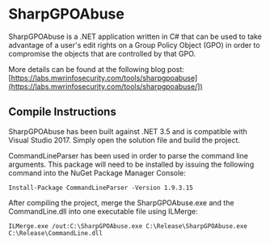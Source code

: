 # SharpGPOAbuse
SharpGPOAbuse is a .NET application written in C# that can be used to take advantage of a user's edit rights on a Group Policy Object (GPO) in order to compromise the objects that are controlled by that GPO.

More details can be found at the following blog post: [https://labs.mwrinfosecurity.com/tools/sharpgpoabuse](https://labs.mwrinfosecurity.com/tools/sharpgpoabuse/])

## Compile Instructions ## 
SharpGPOAbuse has been built against .NET 3.5 and is compatible with Visual Studio 2017. Simply open the solution file and build the project.

CommandLineParser has been used in order to parse the command line arguments. This package will need to be installed by issuing the following command into the NuGet Package Manager Console:

`Install-Package CommandLineParser -Version 1.9.3.15`

After compiling the project, merge the SharpGPOAbuse.exe and the CommandLine.dll into one executable file using ILMerge:

`ILMerge.exe /out:C:\SharpGPOAbuse.exe C:\Release\SharpGPOAbuse.exe C:\Release\CommandLine.dll`
